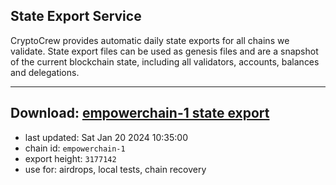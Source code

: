 ## State Export Service
CryptoCrew provides automatic daily state exports for all chains we validate. State export files can be used as genesis files and are a snapshot of the current blockchain state, including all validators, accounts, balances and delegations.

---
**Download: [empowerchain-1 state export](https://dl.ccvalidators.com/SERVICE/empowerchain/empowerchain-1_export_3177142.json)**
---

- last updated: Sat Jan 20 2024 10:35:00
- chain id: `empowerchain-1`
- export height: `3177142`
- use for: airdrops, local tests, chain recovery
